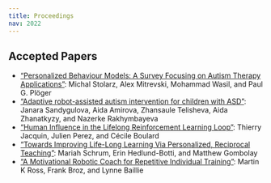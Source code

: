 ```yaml
---
title: Proceedings
nav: 2022
---
```


## Accepted Papers

<div class="id-pics" markdown="1">
	

- [“Personalized Behaviour Models: A Survey Focusing on Autism Therapy Applications”](/papers/LEAP-HRI_2022_paper_3.pdf): Michal Stolarz, Alex Mitrevski, Mohammad Wasil, and Paul G. Plöger
- [“Adaptive robot-assisted autism intervention for children with ASD”](/papers/LEAP-HRI_2022_paper_8.pdf): Janara Sandygulova, Aida Amirova, Zhansaule Telisheva, Aida Zhanatkyzy, and Nazerke Rakhymbayeva
- [“Human Influence in the Lifelong Reinforcement Learning Loop”](/papers/LEAP-HRI_2022_paper_2.pdf): Thierry Jacquin, Julien Perez, and Cécile Boulard
- [“Towards Improving Life-Long Learning Via Personalized, Reciprocal Teaching”](/papers/LEAP-HRI_2022_paper_6.pdf): Mariah Schrum, Erin Hedlund-Botti, and Matthew Gombolay
- [“A Motivational Robotic Coach for Repetitive Individual Training”](/papers/LEAP-HRI_2022_paper_5.pdf): Martin K Ross, Frank Broz, and Lynne Baillie